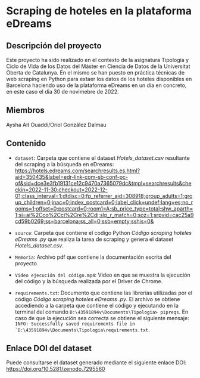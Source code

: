 # Scraping de hoteles en la plataforma eDreams
## Descripción del proyecto
Este proyecto ha sido realizado en el contexto de la asignatura Tipologia y Ciclo de Vida de los Datos del Máster en Ciencia de Datos de la Universitat Oberta de Catalunya. En el mismo se han puesto en práctica técnicas de web scraping en Python para extaer los datos de los hoteles disponibles en Barcelona haciendo uso de la plataforma eDreams en un dia en concreto, en este caso el dia 30 de novimebre de 2022.

## Miembros
Aysha Ait Ouaddi/Oriol González Dalmau

## Contenido
* ```dataset```: Carpeta que contiene el dataset *Hotels_dataset.csv* resultante del scraping a la búsqueda en eDreams: https://hotels.edreams.com/searchresults.es.html?aid=350435&label=edr-link-com-sb-conf-pc-of&sid=dce3e3fb19131ce12c9470a7365079dc&tmpl=searchresults&checkin=2022-11-30;checkout=2022-12-01;class_interval=1;dtdisc=0;fp_referrer_aid=308918;group_adults=1;group_children=0;inac=0;index_postcard=0;label_click=undef;lang=es;no_rooms=1;offset=0;postcard=0;room1=A;sb_price_type=total;shw_aparth=1;si=ai%2Cco%2Cci%2Cre%2Cdi;slp_r_match=0;soz=1;srpvid=cac25a9cd59b0269;ss=barcelona;ss_all=0;ssb=empty;sshis=0&

* ```source```: Carpeta que contiene el codigo Python *Código scraping hoteles eDreams .py* que realiza la tarea de scraping y genera el dataset *Hotels_dataset.csv*.

* ```Memoria```: Archivo pdf que contiene la documentación escrita del proyecto

* ```Video ejecución del código.mp4```: Video en que se muestra la ejecución del código y la búsqueda realizada por el Driver de Chrome.

* ```requirements.txt```: Documento que contiene las librerias utilizadas por el código *Código scraping hoteles eDreams .py*. El archivo se obtiene accediendo a la carpeta que contiene el código y ejecutando en la terminal del comando ```D:\43591894v\Documents\Tipologia> pipreqs```. En caso de que la ejecución sea correcta se obtiene el siguiente mensaje: ```INFO: Successfully saved requirements file in `D:\43591894v\Documents\Tipologia\requirements.txt```.

## Enlace DOI del dataset
Puede consultarse el dataset generado mediante el siguiente enlace DOI: https://doi.org/10.5281/zenodo.7295560



